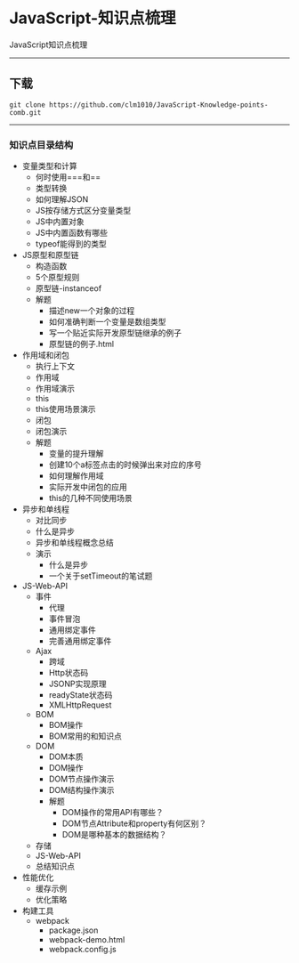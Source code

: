# JavaScript-知识点梳理
JavaScript知识点梳理

****

## 下载
```shell
git clone https://github.com/clm1010/JavaScript-Knowledge-points-comb.git
```

****

### 知识点目录结构
  * 变量类型和计算
    * 何时使用===和==
    * 类型转换
    * 如何理解JSON
    * JS按存储方式区分变量类型
    * JS中内置对象
    * JS中内置函数有哪些
    * typeof能得到的类型
  * JS原型和原型链
    * 构造函数
    * 5个原型规则
    * 原型链-instanceof
    * 解题
      *  描述new一个对象的过程
      *  如何准确判断一个变量是数组类型
      *  写一个贴近实际开发原型链继承的例子
      *  原型链的例子.html
  * 作用域和闭包
    * 执行上下文
    * 作用域
    * 作用域演示
    * this
    * this使用场景演示
    * 闭包
    * 闭包演示
    * 解题
      *  变量的提升理解
      *  创建10个a标签点击的时候弹出来对应的序号
      *  如何理解作用域
      *  实际开发中闭包的应用
      *  this的几种不同使用场景
  * 异步和单线程
    * 对比同步
    * 什么是异步
    * 异步和单线程概念总结
    * 演示
      *  什么是异步
      *  一个关于setTimeout的笔试题
  * JS-Web-API
    * 事件
      *  代理
      *  事件冒泡
      *  通用绑定事件
      *  完善通用绑定事件
    * Ajax
      *  跨域
      *  Http状态码
      *  JSONP实现原理
      *  readyState状态码
      *  XMLHttpRequest
    * BOM
      *  BOM操作
      *  BOM常用的和知识点
    * DOM
      *  DOM本质
      *  DOM操作
      *  DOM节点操作演示
      *  DOM结构操作演示
      *  解题
          *  DOM操作的常用API有哪些？
          *  DOM节点Attribute和property有何区别？
          *  DOM是哪种基本的数据结构？
    * 存储
    * JS-Web-API
    * 总结知识点
  * 性能优化
    * 缓存示例
    * 优化策略
  * 构建工具
    * webpack
      *  package.json
      *  webpack-demo.html
      *  webpack.config.js
